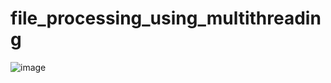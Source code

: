 # file_processing_using_multithreading

![image](https://user-images.githubusercontent.com/72966710/161077243-e1b89cba-ad0e-48a8-8ff1-9699c4e63bbc.png)
